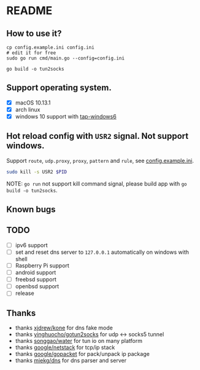 # README

## How to use it?

```
cp config.example.ini config.ini
# edit it for free
sudo go run cmd/main.go --config=config.ini

go build -o tun2socks
```

## Support operating system.

* [x] macOS 10.13.1
* [x] arch linux
* [x] windows 10 support with [tap-windows6](https://github.com/OpenVPN/tap-windows6)

## Hot reload config with `USR2` signal. Not support windows.

Support `route`, `udp.proxy`, `proxy`, `pattern` and `rule`, see [config.example.ini](https://github.com/FlowerWrong/tun2socks/blob/master/config.example.ini).

```bash
sudo kill -s USR2 $PID
```

NOTE: `go run` not support kill command signal, please build app with `go build -o tun2socks`.

## Known bugs

## TODO

* [ ] ipv6 support
* [ ] set and reset dns server to `127.0.0.1` automatically on windows with shell
* [ ] Raspberry Pi support
* [ ] android support
* [ ] freebsd support
* [ ] openbsd support
* [ ] release

## Thanks

* thanks [xjdrew/kone](https://github.com/xjdrew/kone) for dns fake mode
* thanks [yinghuocho/gotun2socks](https://github.com/yinghuocho/gotun2socks) for udp <-> socks5 tunnel
* thanks [songgao/water](https://github.com/songgao/water) for tun io on many platform
* thanks [google/netstack](https://github.com/google/netstack) for tcp/ip stack
* thanks [google/gopacket](https://github.com/google/gopacket) for pack/unpack ip package
* thanks [miekg/dns](https://github.com/miekg/dns) for dns parser and server

